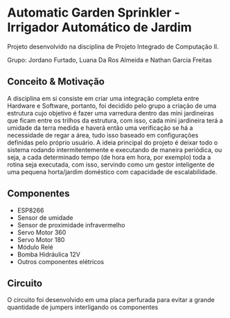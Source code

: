 # Automatic Garden Sprinkler - Irrigador Automático de Jardim

Projeto desenvolvido na disciplina de Projeto Integrado de Computação II.

Grupo: Jordano Furtado, Luana Da Ros Almeida e Nathan Garcia Freitas

## Conceito & Motivação

A disciplina em si consiste em criar uma integração completa entre Hardware e 
Software, portanto, foi decidido pelo grupo a criação de uma estrutura cujo objetivo 
é fazer uma varredura dentro das mini jardineiras que ficam entre os trilhos da estrutura, 
com isso, cada mini jardineira terá a umidade da terra medida e haverá então uma verificação 
se há a necessidade de regar a área, tudo isso baseado em configurações definidas pelo 
próprio usuário. A ideia principal do projeto é deixar todo o sistema rodando intermitentemente 
e executando de maneira periódica, ou seja, a cada determinado tempo (de hora em hora, por exemplo) 
toda a rotina seja executada, com isso, servindo como um gestor inteligente de uma pequena horta/jardim 
doméstico com capacidade de escalabilidade.

## Componentes

- ESP8266
- Sensor de umidade
- Sensor de proximidade infravermelho
- Servo Motor 360
- Servo Motor 180
- Módulo Relé
- Bomba Hidráulica 12V
- Outros componentes elétricos

## Circuito

O circuito foi desenvolvido em uma placa perfurada para evitar a grande quantidade de jumpers interligando 
os componentes 